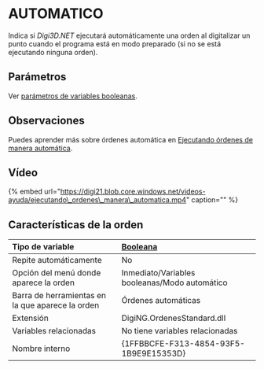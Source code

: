 # AUTOMATICO

Indica si _Digi3D.NET_ ejecutará automáticamente una orden al digitalizar un punto cuando el programa está en modo preparado \(si no se está ejecutando ninguna orden\).

## Parámetros

Ver [parámetros de variables booleanas](../../../ordenes/variables/variables-booleanas.md).

## Observaciones

Puedes aprender más sobre órdenes automática en [Ejecutando órdenes de manera automática](../../../ordenes/formas-de-ejecutar-una-orden/de-manera-automatica/).

## Vídeo

{% embed url="https://digi21.blob.core.windows.net/videos-ayuda/ejecutando\_ordenes\_manera\_automatica.mp4" caption="" %}

## Características de la orden

| Tipo de variable | [Booleana](../../../ordenes/variables/variables-booleanas.md) |
| :--- | :--- |
| Repite automáticamente | No |
| Opción del menú donde aparece la orden | Inmediato/Variables booleanas/Modo automático |
| Barra de herramientas en la que aparece la orden | Órdenes automáticas |
| Extensión | DigiNG.OrdenesStandard.dll |
| Variables relacionadas | No tiene variables relacionadas |
| Nombre interno | {1FFBBCFE-F313-4854-93F5-1B9E9E15353D} |

